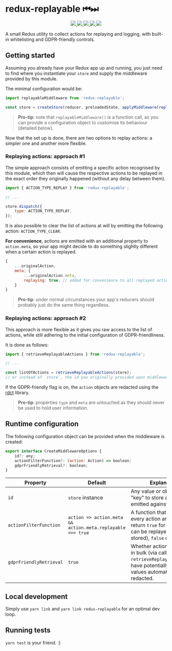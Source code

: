 # redux-replayable ⏮⏭

<p align="center">
    <a href="https://travis-ci.org/klauspaiva/redux-replayable">
        <img src="https://img.shields.io/travis/klauspaiva/redux-replayable.svg">
    </a>
    <a href="https://github.com/klauspaiva/redux-replayable">
        <img src="https://img.shields.io/github/license/klauspaiva/redux-replayable.svg">
    </a>
    <a href="https://github.com/klauspaiva/redux-replayable">
        <img src="https://img.shields.io/github/last-commit/klauspaiva/redux-replayable.svg">
    </a>
    <a href="https://www.npmjs.com/package/redux-replayable">
        <img src="https://img.shields.io/npm/dt/redux-replayable.svg">
    </a>
    <a href="https://www.npmjs.com/package/redux-replayable">
        <img src="https://img.shields.io/npm/v/redux-replayable.svg">
    </a>
</p>

A small Redux utility to collect actions for replaying and logging, with built-in whitelisting and GDPR-friendly controls.

## Getting started

Assuming you already have your Redux app up and running, you just need to find where you instantiate your `store` and supply the middleware provided by this module.

The minimal configuration would be:

```js
import replayableMiddleware from 'redux-replayable';

const store = createStore(reducer, preloadedState, applyMiddleware(replayableMiddleware()));
```

> **Pro-tip**: note that `replayableMiddleware()` is a function call, as you can provide a configuration object to customise its behaviour (detailed below).

Now that the set up is done, there are two options to replay actions: a simpler one and another more flexible.

### Replaying actions: approach #1

The simple approach consists of emitting a specific action recognised by this module, which then will cause the respective actions to be replayed in the exact order they originally happened (without any delay between them).

```js
import { ACTION_TYPE_REPLAY } from 'redux-replayable';

// ...

store.dispatch({
    type: ACTION_TYPE_REPLAY,
});
```

It is also possible to clear the list of actions at will by emitting the following action: `ACTION_TYPE_CLEAR`.

**For convenience**, actions are emitted with an additional property to `action.meta`, so your app might decide to do something slightly different when a certain action is replayed.

```js
{
    ...originalAction,
    meta: {
        ...originalAction.meta,
        replaying: true, // added for convenience to all replayed actions
    }
}
```

> **Pro-tip**: under normal circunstances your app's reducers should probably just do the same thing regardless.

### Replaying actions: approach #2

This approach is more flexible as it gives you raw access to the list of actions, while still adhering to the initial configuration of GDPR-friendliness.

It is done as follows:

```js
import { retrieveReplayableActions } from 'redux-replayable';

// ...

const listOfActions = retrieveReplayableActions(store);
// or instead of `store`, the id you originally provided upon middleware creation
```

If the GDPR-friendly flag is on, the `action` objects are redacted using the [rdct](https://github.com/whiskeredwonder/rdct) library.

> **Pro-tip**: properties `type` and `meta` are untouched as they should never be used to hold user information.

## Runtime configuration

The following configuration object can be provided when the middleware is created:

```js
export interface CreateMiddlewareOptions {
    id?: any;
    actionFilterFunction?: (action: Action) => boolean;
    gdprFriendlyRetrieval?: boolean;
}
```

| Property                | Default                                                    | Explanation                                                                                                                           |
| ----------------------- | ---------------------------------------------------------- | ------------------------------------------------------------------------------------------------------------------------------------- |
| `id`                    | `store` instance                                           | Any value or object used as "key" to store actions emitted against.                                                                   |
| `actionFilterFunction`  | `action => action.meta && action.meta.replayable === true` | A function that receives every action and should return `true` for actions that can be replayed (so stored), `false` otherwise.       |
| `gdprFriendlyRetrieval` | `true`                                                     | Whether actions retrieved in bulk (via call to `retrieveReplayableActions`) have potentially sensitive values automatically redacted. |

## Local development

Simply use `yarn link` and `yarn link redux-replayable` for an optimal dev loop.

## Running tests

`yarn test` is your friend. :)
